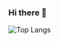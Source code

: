 ### Hi there 👋

![Top Langs](https://github-readme-stats.vercel.app/api/top-langs/?username=NelsonLiyanto&size_weight=0.5&count_weight=0.5&theme=dark)
